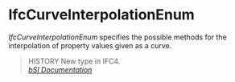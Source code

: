 IfcCurveInterpolationEnum
=========================
_IfcCurveInterpolationEnum_ specifies the possible methods for the
interpolation of property values given as a curve.  
  
> HISTORY  New type in IFC4.  
[ _bSI
Documentation_](https://standards.buildingsmart.org/IFC/DEV/IFC4_2/FINAL/HTML/schema/ifcpropertyresource/lexical/ifccurveinterpolationenum.htm)


